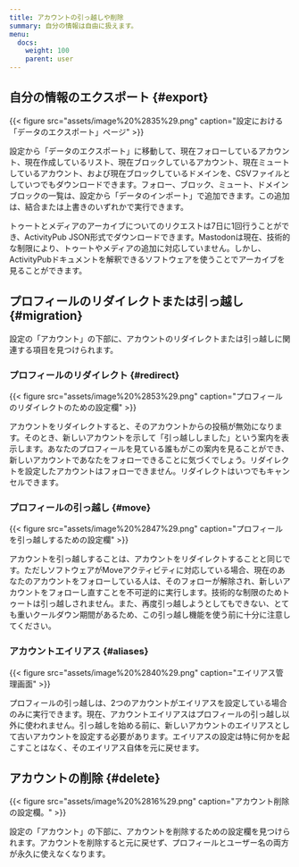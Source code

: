 ```yaml
---
title: アカウントの引っ越しや削除
summary: 自分の情報は自由に扱えます。
menu:
  docs:
    weight: 100
    parent: user
---
```


## 自分の情報のエクスポート {#export}

{{< figure src="assets/image%20%2835%29.png" caption="設定における「データのエクスポート」ページ" >}}

設定から「データのエクスポート」に移動して、現在フォローしているアカウント、現在作成しているリスト、現在ブロックしているアカウント、現在ミュートしているアカウント、および現在ブロックしているドメインを、CSVファイルとしていつでもダウンロードできます。フォロー、ブロック、ミュート、ドメインブロックの一覧は、設定から「データのインポート」で追加できます。この追加は、結合または上書きのいずれかで実行できます。

トゥートとメディアのアーカイブについてのリクエストは7日に1回行うことができ、ActivityPub JSON形式でダウンロードできます。Mastodonは現在、技術的な制限により、トゥートやメディアの追加に対応していません。しかし、ActivityPubドキュメントを解釈できるソフトウェアを使うことでアーカイブを見ることができます。

## プロフィールのリダイレクトまたは引っ越し {#migration}

設定の「アカウント」の下部に、アカウントのリダイレクトまたは引っ越しに関連する項目を見つけられます。

### プロフィールのリダイレクト {#redirect}

{{< figure src="assets/image%20%2853%29.png" caption="プロフィールのリダイレクトのための設定欄" >}}

アカウントをリダイレクトすると、そのアカウントからの投稿が無効になります。そのとき、新しいアカウントを示して「引っ越ししました」という案内を表示します。あなたのプロフィールを見ている誰もがこの案内を見ることができ、新しいアカウントであなたをフォローできることに気づくでしょう。リダイレクトを設定したアカウントはフォローできません。リダイレクトはいつでもキャンセルできます。

### プロフィールの引っ越し {#move}

{{< figure src="assets/image%20%2847%29.png" caption="プロフィールを引っ越しするための設定欄" >}}

アカウントを引っ越しすることは、アカウントをリダイレクトすることと同じです。ただしソフトウェアがMoveアクティビティに対応している場合、現在のあなたのアカウントをフォローしている人は、そのフォローが解除され、新しいアカウントをフォローし直すことを不可逆的に実行します。技術的な制限のためトゥートは引っ越しされません。また、再度引っ越しようとしてもできない、とても重いクールダウン期間があるため、この引っ越し機能を使う前に十分に注意してください。

### アカウントエイリアス {#aliases}

{{< figure src="assets/image%20%2840%29.png" caption="エイリアス管理画面" >}}

プロフィールの引っ越しは、2つのアカウントがエイリアスを設定している場合のみに実行できます。現在、アカウントエイリアスはプロフィールの引っ越し以外に使われません。引っ越しを始める前に、新しいアカウントのエイリアスとして古いアカウントを設定する必要があります。エイリアスの設定は特に何かを起こすことはなく、そのエイリアス自体を元に戻せます。

## アカウントの削除 {#delete}

{{< figure src="assets/image%20%2816%29.png" caption="アカウント削除の設定欄。" >}}

設定の「アカウント」の下部に、アカウントを削除するための設定欄を見つけられます。アカウントを削除すると元に戻せず、プロフィールとユーザー名の両方が永久に使えなくなります。
